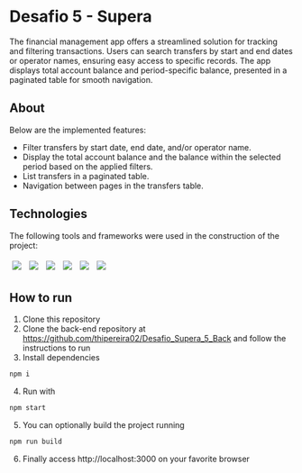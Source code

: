 # Desafio 5 - Supera

The financial management app offers a streamlined solution for tracking and filtering transactions. Users can search transfers by start and end dates or operator names, ensuring easy access to specific records. The app displays total account balance and period-specific balance, presented in a paginated table for smooth navigation. 

## About

Below are the implemented features:

- Filter transfers by start date, end date, and/or operator name.
- Display the total account balance and the balance within the selected period based on the applied filters.
- List transfers in a paginated table.
- Navigation between pages in the transfers table.

## Technologies
The following tools and frameworks were used in the construction of the project:<br>
<p>
    <img style='margin: 5px;' src='https://img.shields.io/badge/JavaScript-F7DF1E?style=for-the-badge&logo=javascript&logoColor=black'>
    <img style='margin: 5px;' src='https://img.shields.io/badge/TypeScript-007ACC?style=for-the-badge&logo=typescript&logoColor=white'>
    <img style='margin: 5px;' src='https://img.shields.io/badge/styled-components%20-%2320232a.svg?&style=for-the-badge&color=b8679e&logo=styled-components&logoColor=%3a3a3a'>
    <img style='margin: 5px;' src='https://img.shields.io/badge/axios%20-%2320232a.svg?&style=for-the-badge&color=informational'>
    <img style='margin: 5px;' src="https://img.shields.io/badge/react-app%20-%2320232a.svg?&style=for-the-badge&color=60ddf9&logo=react&logoColor=%2361DAFB"/>
    <img style='margin: 5px;' src="https://img.shields.io/badge/eslint-3A33D1?style=for-the-badge&logo=eslint&logoColor=white"/>
</p>

## How to run

1. Clone this repository
2. Clone the back-end repository at https://github.com/thipereira02/Desafio_Supera_5_Back and follow the instructions to run
3. Install dependencies
```bash
npm i
```
4. Run with
```bash
npm start
```
5. You can optionally build the project running
```bash
npm run build
```
6. Finally access http://localhost:3000 on your favorite browser

